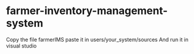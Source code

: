 # farmer-inventory-management-system

Copy the file farmerIMS
paste it in users/your_system/sources
And run it in visual studio 

